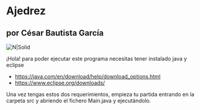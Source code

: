 # Ajedrez
## por César Bautista García

![N|Solid](https://i0.wp.com/duochess.es/wp-content/uploads/2020/06/32-1-TABLERO-DE-AJEDREZ-MACIZO-LACADO-43CM.jpg?fit=800%2C800&ssl=1)




¡Hola! para poder ejecutar este programa necesitas tener instalado java y eclipse 

- https://java.com/en/download/help/download_options.html
- https://www.eclipse.org/downloads/


Una vez tengas estos dos requerimientos, empieza tu partida entrando en la carpeta src y 
abriendo el fichero Main.java y ejecutándolo.
